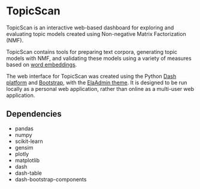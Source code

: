 # TopicScan

TopicScan is an interactive web-based dashboard for exploring and evaluating topic models created using Non-negative Matrix Factorization (NMF). 

TopicScan contains tools for preparing text corpora, generating topic models with NMF, and validating these models using a variety of measures based on [word embeddings](https://en.wikipedia.org/wiki/Word_embedding).

The web interface for TopicScan was created using the Python [Dash platform](https://plotly.com/dash) and [Bootstrap](https://getbootstrap.com), with the [ElaAdmin theme](https://github.com/puikinsh/ElaAdmin). It is designed to be run locally as a personal web application, rather than online as a multi-user web application.

## Dependencies

- pandas
- numpy
- scikit-learn
- gensim
- plotly
- matplotlib
- dash
- dash-table
- dash-bootstrap-components
